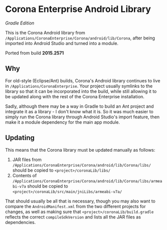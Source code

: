 # Corona Enterprise Android Library #

_Gradle Edition_

This is the Corona Android library from `/Applications/CoronaEnterprise/Corona/android/lib/Corona`, after being imported into Android Studio and turned into a module.

Ported from build **2015.2571**

## Why

For old-style (Eclipse/Ant) builds, Corona's Android library continues to live in `/Applications/CoronaEnterprise`. Your project usually symlinks to the library so that it can be incorporated into the build, while still allowing it to be updated along with the rest of the Corona Enterprise installation.

Sadly, although there may be a way in Gradle to build an Ant project and integrate it as a library - I don't know what it is.  So it was much easier to simply run the Corona library through Android Studio's import feature, then make it a module dependency for the main app module.

## Updating

This means that the Corona library must be updated manually as follows:

1. JAR files from `/Applications/CoronaEnterprise/Corona/android/lib/Corona/libs/` should be copied to `<project>/coronaLib/libs/`
2. Contents of `/Applications/CoronaEnterprise/Corona/android/lib/Corona/libs/armeabi-v7a` should be copied to `<project>/coronaLib/src/main/jniLibs/armeabi-v7a/`

That should usually be all that is necessary, though you may also want to compare the `AndroidManifest.xml` from the two different projects for changes, as well as making sure that `<project>/coronaLib/build.gradle` reflects the correct `compileSdkVersion` and lists all the JAR files as dependencies.
